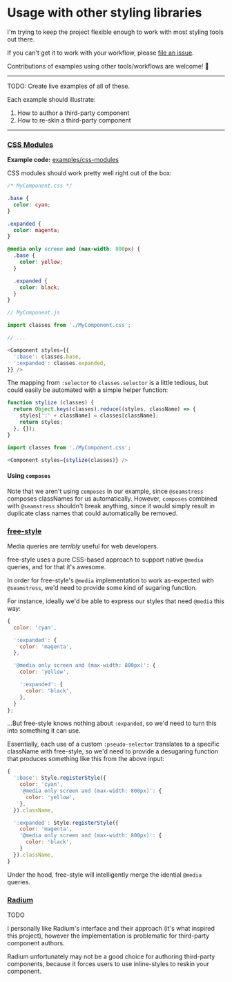 # Usage with other styling libraries

I'm trying to keep the project flexible enough to work with most styling tools out there.

If you can't get it to work with your workflow, please [file an issue](https://github.com/namuol/react-declarative-styles/issues).

Contributions of examples using other tools/workflows are welcome! :beers:

----

TODO: Create live examples of all of these.

Each example should illustrate:

1. How to author a third-party component
2. How to re-skin a third-party component

----

### [CSS Modules](https://github.com/css-modules/css-modules)

**Example code:** [examples/css-modules](examples/css-modules)

CSS modules should work pretty well right out of the box:

```css
/* MyComponent.css */

.base {
  color: cyan;
}

.expanded {
  color: magenta;
}

@media only screen and (max-width: 800px) {
  .base {
    color: yellow;
  }

  .expanded {
    color: black;
  }
}
```

```js
// MyComponent.js

import classes from './MyComponent.css';

// ...

<Component styles={{
  ':base': classes.base,
  ':expanded': classes.expanded,
}} />
```

The mapping from `:selector` to `classes.selector` is a little tedious, but could easily be
automated with a simple helper function:

```js
function stylize (classes) {
  return Object.keys(classes).reduce((styles, className) => {
    styles[':' + className] = classes[className];
    return styles;
  }, {});
}

import classes from './MyComponent.css';

<Component styles={stylize(classes)} />
```

#### Using `composes`

Note that we aren't using `composes` in our example, since `@seamstress` composes
classNames for us automatically. However, `composes` combined with `@seamstress` shouldn't
break anything, since it would simply result in duplicate class names that could automatically
be removed.

### [free-style](https://github.com/blakeembrey/free-style)

Media queries are *terribly* useful for web developers.

free-style uses a pure CSS-based approach to support native `@media`
queries, and for that it's awesome.

In order for free-style's `@media` implementation to work as-expected with `@seamstress`,
we'd need to provide some kind of sugaring function.

For instance, ideally we'd be able to express our styles that need `@media` this way:

```js
{
  color: 'cyan',

  ':expanded': {
    color: 'magenta',
  },

  '@media only screen and (max-width: 800px)': {
    color: 'yellow',

    ':expanded': {
      color: 'black',
    },
  }
};
```

...But free-style knows nothing about `:expanded`, so we'd need to turn this into something it can use.

Essentially, each use of a custom `:pseudo-selector` translates to a specific className with free-style, so
we'd need to provide a desugaring function that produces something like this from the above input:

```js
{
  ':base': Style.registerStyle({
    color: 'cyan',
    '@media only screen and (max-width: 800px)': {
      color: 'yellow',
    },
  }).className,

  ':expanded': Style.registerStyle({
    color: 'magenta',
    '@media only screen and (max-width: 800px)': {
      color: 'black',
    }
  }).className,
}
```

Under the hood, free-style will intelligently merge the idential `@media` queries.

### [Radium](https://github.com/FormidableLabs/radium)

TODO

I personally like Radium's interface and their approach (it's what inspired this project),
however the implementation is problematic for third-party component authors.

Radium unfortunately may not be a good choice for authoring third-party components, because
it forces users to use inline-styles to reskin your component.